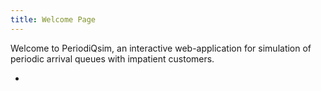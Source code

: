 ```yaml
---
title: Welcome Page
---
```


Welcome to PeriodiQsim, an interactive web-application for simulation of periodic arrival queues with impatient customers.

-   

